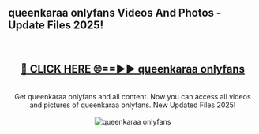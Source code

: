 <h2>queenkaraa onlyfans Videos And Photos - Update Files 2025!</h2>
<br>
<div align="center">
<h2><a href="https://linkcuts.com/hfmhzwbr" rel="nofollow">🔴 CLICK HERE 🌐==►► queenkaraa onlyfans</a></h2>
<br>
Get queenkaraa onlyfans and all content. Now you can access all videos and pictures of queenkaraa onlyfans. New Updated Files 2025!
<br>
<br>
<a href="https://linkcuts.com/hfmhzwbr" rel="nofollow" data-target="animated-image.originalLink"><img src="https://i.ibb.co.com/WyWwxjT/player-gif2.gif" alt="queenkaraa onlyfans" style="max-width: 100%; display: inline-block;" data-target="animated-image.originalImage"></a>
</div>
<br>